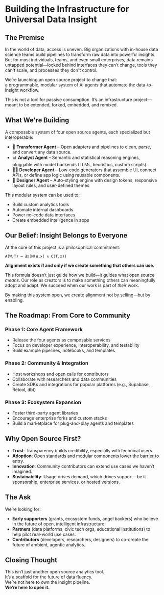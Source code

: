 
# Building the Infrastructure for Universal Data Insight

## The Premise

In the world of data, access is uneven. Big organizations with in-house data science teams build pipelines to transform raw data into powerful insights. But for most individuals, teams, and even small enterprises, data remains untapped potential—locked behind interfaces they can't change, tools they can't scale, and processes they don't control.

We’re launching an open source project to change that:  
a programmable, modular system of AI agents that automate the data-to-insight workflow.

This is not a tool for passive consumption. It’s an infrastructure project—meant to be extended, forked, embedded, and remixed.

## What We're Building

A composable system of four open source agents, each specialized but interoperable:

- 🔄 **Transformer Agent** – Open adapters and pipelines to clean, parse, and convert any data source.
- 📊 **Analyst Agent** – Semantic and statistical reasoning engines, pluggable with model backends (LLMs, heuristics, custom scripts).
- 🧑‍💻 **Developer Agent** – Low-code generators that assemble UI, connect APIs, or define app logic using reusable components.
- 🎨 **Designer Agent** – Auto-styling engine with design tokens, responsive layout rules, and user-defined themes.

This modular system can be used to:

- Build custom analytics tools  
- Automate internal dashboards  
- Power no-code data interfaces  
- Create embedded intelligence in apps  

## Our Belief: Insight Belongs to Everyone

At the core of this project is a philosophical commitment:

```
A(W,T) ↔ ∃x(M(W,x) ∧ C(T,x))
```

**Alignment exists if and only if we create something that others can use.**

This formula doesn’t just guide how we build—it guides what open source *means*. Our role as creators is to make something others can meaningfully adopt and adapt. We succeed when our work is part of *their* work.

By making this system open, we create alignment not by selling—but by enabling.

## The Roadmap: From Core to Community

### Phase 1: Core Agent Framework
- Release the four agents as composable services  
- Focus on developer experience, interoperability, and testability  
- Build example pipelines, notebooks, and templates  

### Phase 2: Community & Integration
- Host workshops and open calls for contributors  
- Collaborate with researchers and data communities  
- Create SDKs and integrations for popular platforms (e.g., Supabase, Retool, dbt)  

### Phase 3: Ecosystem Expansion
- Foster third-party agent libraries  
- Encourage enterprise forks and custom stacks  
- Build a marketplace for plug-and-play agents and templates  

## Why Open Source First?

- **Trust**: Transparency builds credibility, especially with technical users.  
- **Adoption**: Open standards and modular components lower the barrier to entry.  
- **Innovation**: Community contributors can extend use cases we haven’t imagined.  
- **Sustainability**: Usage drives demand, which drives support—be it sponsorship, enterprise services, or hosted versions.  

## The Ask

We’re looking for:

- **Early supporters** (grants, ecosystem funds, angel backers) who believe in the future of open, intelligent infrastructure.  
- **Partners** (data platforms, civic tech orgs, educational institutions) to help pilot real-world use cases.  
- **Contributors** (developers, researchers, designers) to co-create the future of ambient, agentic analytics.  

## Closing Thought

This isn’t just another open source analytics tool.  
It’s a scaffold for the future of data fluency.  
We’re not here to own the insight pipeline.  
**We’re here to open it.**
